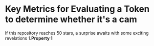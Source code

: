 # Key Metrics for Evaluating a Token to determine whether it's a cam


If this repository reaches 50 stars, a surprise awaits with some exciting revelations
1.**Property 1**
 
